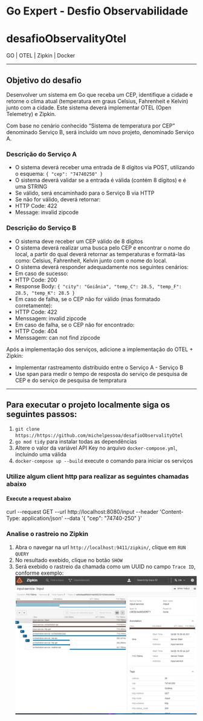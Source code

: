 # Go Expert - Desfio Observabilidade
# desafioObservalityOtel


GO | OTEL | Zipkin | Docker

------
## Objetivo do desafio
Desenvolver um sistema em Go que receba um CEP, identifique a cidade e retorne o clima atual (temperatura em graus Celsius, Fahrenheit e Kelvin) junto com a cidade. Este sistema deverá implementar OTEL (Open Telemetry) e Zipkin.

Com base no cenário conhecido “Sistema de temperatura por CEP” denominado Serviço B, será incluído um novo projeto, denominado Serviço A.


### Descrição do Serviço A 
- O sistema deverá receber uma entrada de 8 dígitos via POST, utilizando o esquema: `{ "cep": "74740250" }`
- O sistema deverá validar se a entrada é válida (contém 8 dígitos) e é uma STRING
- Se válido, será encaminhado para o Serviço B via HTTP
- Se não for válido, deverá retornar:
- HTTP Code: 422
- Message: invalid zipcode

### Descrição do Serviço B 
- O sistema deve receber um CEP válido de 8 dígitos
- O sistema deverá realizar uma busca pelo CEP e encontrar o nome do local, a partir do qual deverá retornar as temperaturas e formatá-las como: Celsius, Fahrenheit, Kelvin junto com o nome do local.
- O sistema deverá responder adequadamente nos seguintes cenários:
- Em caso de sucesso:
- HTTP Code: 200
- Response Body: `{ "city": "Goiânia", "temp_C": 28.5, "temp_F": 28.5, "temp_K": 28.5 }`
- Em caso de falha, se o CEP não for válido (mas formatado corretamente):
- HTTP Code: 422
- Menssagem: invalid zipcode
- Em caso de falha, se o CEP não for encontrado:
- HTTP Code: 404
- Menssagem: can not find zipcode

Após a implementação dos serviços, adicione a implementação do OTEL + Zipkin:
- Implementar rastreamento distribuído entre o Serviço A - Serviço B
- Use span para medir o tempo de resposta do serviço de pesquisa de CEP e do serviço de pesquisa de tempratura

------ 
## Para executar o projeto localmente siga os seguintes passos:

1. `git clone https://https://github.com/michelpessoa/desafioObservalityOtel`
2. `go mod tidy` para instalar todas as dependências
3. Altere o valor da variável API Key no arquivo `docker-compose.yml`, incluindo uma válida
3. `docker-compose up --build` execute o comando para iniciar os serviços 


### Utilize algum client http para realizar as seguintes chamadas abaixo

#### Execute a request abaixo

curl --request GET --url http://localhost:8080/input --header 'Content-Type: application/json' --data '{ "cep": "74740-250" }'


### Analise o rastreio no Zipkin

1. Abra o navegar na url `http://localhost:9411/zipkin/`, clique em `RUN QUERY`
2. No resultado exebido, clique no botão `SHOW`
3. Será exebido o rastreio da chamada como um UUID no campo `Trace ID`, conforme exemplo:
![zipkin-traces](./resource/zipkin.png)

